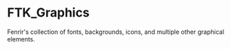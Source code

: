 # FTK_Graphics
Fenrir's collection of fonts, backgrounds, icons, and multiple other graphical elements.
